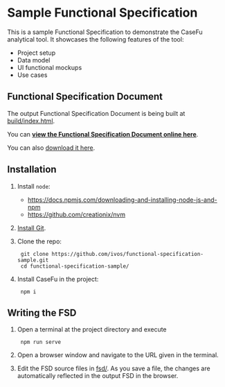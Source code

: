 # Sample Functional Specification

This is a sample Functional Specification to demonstrate the CaseFu analytical tool.
It showcases the following features of the tool:

- Project setup
- Data model
- UI functional mockups
- Use cases


## Functional Specification Document

The output Functional Specification Document is being built at
[build/index.html](build/index.html).

You can
[**view the Functional Specification Document online here**](http://htmlpreview.github.io/?https://github.com/ivos/functional-specification-sample/blob/master/build/index.html).

You can also
[download it here](https://raw.githubusercontent.com/ivos/functional-specification-sample/master/build/index.html).


## Installation

1. Install `node`:

    - https://docs.npmjs.com/downloading-and-installing-node-js-and-npm
    - https://github.com/creationix/nvm

2. [Install Git](https://git-scm.com/downloads).

3. Clone the repo:

        git clone https://github.com/ivos/functional-specification-sample.git
        cd functional-specification-sample/

4. Install CaseFu in the project:

        npm i


## Writing the FSD

1. Open a terminal at the project directory and execute

        npm run serve

2. Open a browser window and navigate to the URL given in the terminal.

3. Edit the FSD source files in [fsd/](fsd/).
As you save a file, the changes are automatically reflected in the output FSD in the browser.
